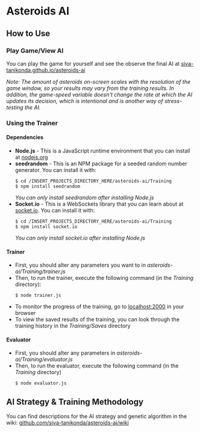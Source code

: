 # Asteroids AI
## How to Use
### Play Game/View AI
You can play the game for yourself and see the observe the final AI at [siva-tanikonda.github.io/asteroids-ai](https://siva-tanikonda.github.io/asteroids-ai/)

*Note: The amount of asteroids on-screen scales with the resolution of the game window, so your results may vary from the training results. In addition, the game-speed variable doesn't change the rate at which the AI updates its decision, which is intentional and is another way of stress-testing the AI.*
### Using the Trainer
#### Dependencies
* **Node.js** - This is a JavaScript runtime environment that you can install at [nodejs.org](https://nodejs.org/)
* **seedrandom** - This is an NPM package for a seeded random number generator. You can install it with:
  ```
  $ cd /INSERT_PROJECTS_DIRECTORY_HERE/asteroids-ai/Training
  $ npm install seedrandom
  ```
  *You can only install seedrandom after installing Node.js*
* **Socket.io** - This is a WebSockets library that you can learn about at [socket.io](https://socket.io/). You can install it with:
  ```
  $ cd /INSERT_PROJECTS_DIRECTORY_HERE/asteroids-ai/Training
  $ npm install socket.io
  ```
  *You can only install socket.io after installing Node.js*
#### Trainer
* First, you should alter any parameters you want to in *asteroids-ai/Training/trainer.js*
* Then, to run the trainer, execute the following command (in the *Training* directory):
  ```
  $ node trainer.js
  ```
* To monitor the progress of the training, go to [localhost:2000](http://localhost:2000) in your browser
* To view the saved results of the training, you can look through the training history in the *Training/Saves* directory
#### Evaluator
* First, you should alter any parameters in *asteroids-ai/Training/evaluator.js*
* Then, to run the evaluator, execute the following command (in the *Training* directory)
  ```
  $ node evaluator.js
  ```
## AI Strategy & Training Methodology
You can find descriptions for the AI strategy and genetic algorithm in the wiki: [github.com/siva-tanikonda/asteroids-ai/wiki](https://github.com/siva-tanikonda/asteroids-ai/wiki/)
